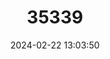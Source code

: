 ---
title: "35339"
category: "Allantoma integrifolia"
draft: false
date: 2024-02-22 13:03:50
languages:
  Portuguese: ["Cerú", "Churú", "Tauarí", "Jequitibá"]
---